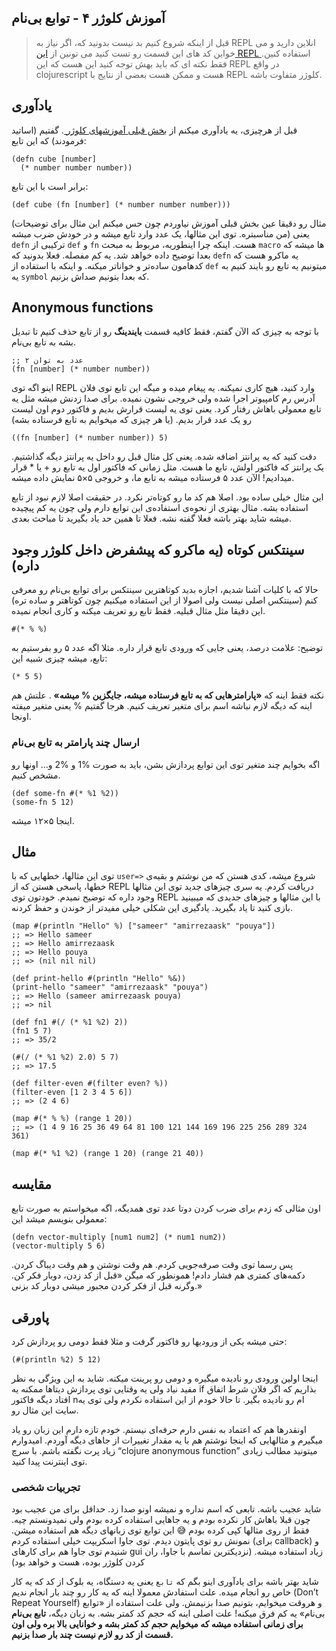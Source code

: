 آموزش کلوژر ۴ - توابع بی‌نام
-

> قبل از اینکه شروع کنیم بد نیست بدونید که، اگر نیاز به REPL انلاین دارید و می خواین کد های این قسمت رو تست کنید می تونین از [این REPL ](https://sn.devheroes.club/clojure/learning_clojure/repl.html) استفاده کنین. فقط نکته ای که باید بهش توجه کنید این هست که این REPL در واقع clojurescript هست و ممکن هست بعضی از نتایج با REPL کلوژر متفاوت باشه.

## یادآوری

قبل از هرچیزی، یه یادآوری میکنم از [بخش قبلی آموزشهای کلوژر ](ch3/index.md).
گفتیم (اساتید فرمودند) که این تابع:

```
(defn cube [number]
  (* number number number))
```

برابر است با این تابع:

```
(def cube (fn [number] (* number number number)))
```

(مثال رو دقیقا عین بخش قبلی آموزش نیاوردم چون حس میکنم این مثال برای توضیحات من مناسبتره. توی این مثالها، یک عدد وارد تابع میشه و در خودش ضرب میشه)
یعنی `defn` ترکیبی از `def` و `fn` هست. اینکه چرا اینطوریه، مربوط به مبحث `macro` ها میشه که بعدا توضیح داده خواهد شد. یه کم مفصله. فعلا بدونید که `defn` یه ماکرو هست که کدهامون ساده‌تر و خواناتر میکنه.
و اینکه با استفاده از `def` میتونیم یه تابع رو بایند کنیم به یه `symbol` که بعدا بتونیم صداش بزنیم.

## Anonymous functions

با توجه به چیزی که الآن گفتم، فقط کافیه قسمت **بایندینگ** رو از تابع حذف کنیم تا تبدیل بشه به تابع بی‌نام.

```
;; عدد به توان ۲
(fn [number] (* number number))
```

اینو اگه توی REPL وارد کنید، هیچ کاری نمیکنه. یه پیغام میده و میگه این تابع توی فلان آدرس رم کامپیوتر اجرا شده ولی *خروجی* نشون نمیده.
برای صدا‌ زدنش میشه مثل یه تابع معمولی باهاش رفتار کرد. یعنی توی یه لیست قرارش بدیم و فاکتور دوم اون لیست رو یک عدد قرار بدیم. (یا هر چیزی که میخوایم به تابع فرستاده بشه)

```
((fn [number] (* number number)) 5)
```

دقت کنید که یه پرانتز اضافه شده. یعنی کل مثال قبل رو داخل یه پرانتز دیگه گذاشتیم. یک پرانتز که فاکتور اولش، تابع ما هست. مثل زمانی که فاکتور اول یه تابع رو + یا * قرار میدادیم!
الآن عدد ۵ فرستاده میشه به تابع ما، و خروجی ۵×۵ نمایش داده میشه.

این مثال خیلی ساده بود. اصلا هم کد ما رو کوتاه‌تر نکرد. در حقیقت اصلا لازم نبود از تابع استفاده بشه.
مثال بهتری از نحوه‌ی استفاده‌ی این توابع دارم ولی چون یه کم پیچیده میشه شاید بهتر باشه فعلا گفته نشه. فعلا تا همین حد یاد بگیرید تا مباحث بعدی.

## سینتکس کوتاه (یه ماکرو که پیشفرض داخل کلوژر وجود داره)

حالا که با کلیات آشنا شدیم، اجازه بدید کوتاهترین سینتکس برای توابع بی‌نام رو معرفی کنم (سینتکس اصلی نیست ولی اصولا از این استفاده میکنیم چون کوتاهتر و ساده تره) این دقیقا مثل مثال قبلیه. فقط تابع رو تعریف میکنه و کاری انجام نمیده.

```
#(* % %)
```

توضیح: علامت درصد، یعنی جایی که ورودی تابع قرار داره. مثلا اگه عدد ۵ رو بفرستیم به تابع، میشه چیزی شبیه این:

```
(* 5 5)
```

نکته فقط اینه که **«پارامتر‌هایی که به تابع فرستاده میشه، جایگزین % میشه»** .
علتش هم اینه که دیگه لازم نباشه اسم برای متغیر تعریف کنیم. هرجا گفتیم % یعنی متغیر میفته اونجا.

### ارسال چند پارامتر به تابع بی‌نام

اگه بخوایم چند متغیر توی این توابع پردازش بشن، باید به صورت %1 و %2 و… اونها رو مشخص کنیم.

```
(def some-fn #(* %1 %2))
(some-fn 5 12)
```

اینجا ۵×۱۲ میشه.

## مثال

توی این مثالها، خطهایی که با `user=>` شروع میشه، کدی هستن که من نوشتم و بقیه‌ی خطها، پاسخی هستن که از REPL دریافت کردم. یه سری چیزهای جدید توی این مثالها وجود داره که توضیح نمیدم. خودتون توی REPL با این مثالها و چیزهای جدیدی که میبینید بازی کنید تا یاد بگیرید. یادگیری این شکلی خیلی مفیدتر از خوندن و حفظ کردنه.

```
(map #(println "Hello" %) ["sameer" "amirrezaask" "pouya"])
;; => Hello sameer
;; => Hello amirrezaask
;; => Hello pouya
;; => (nil nil nil)

(def print-hello #(println "Hello" %&))
(print-hello "sameer" "amirrezaask" "pouya")
;; => Hello (sameer amirrezaask pouya)
;; => nil

(def fn1 #(/ (* %1 %2) 2))
(fn1 5 7)
;; => 35/2

(#(/ (* %1 %2) 2.0) 5 7)
;; => 17.5

(def filter-even #(filter even? %))
(filter-even [1 2 3 4 5 6])
;; => (2 4 6)

(map #(* % %) (range 1 20))
;; => (1 4 9 16 25 36 49 64 81 100 121 144 169 196 225 256 289 324 361)

(map #(* %1 %2) (range 1 20) (range 21 40))
```

## مقایسه

اون مثالی که زدم برای ضرب کردن دوتا عدد توی همدیگه، اگه میخواستم به صورت تابع معمولی بنویسم میشد این:

```
(defn vector-multiply [num1 num2] (* num1 num2))
(vector-multiply 5 6)
```

پس رسما توی وقت صرفه‌جویی کردم. هم وقت نوشتن و هم وقت دیباگ کردن. دکمه‌های کمتری هم فشار دادم!
همونطور که میگن «قبل از کد زدن، دوبار فکر کن. وگرنه قبل از فکر کردن مجبور میشی دوبار کد بزنی.»

## پاورقی

حتی میشه یکی از ورودیها رو فاکتور گرفت و مثلا فقط دومی رو پردازش کرد:

```
(#(println %2) 5 12)
```

اینجا اولین ورودی رو نادیده میگیره و دومی رو پرینت میکنه.
شاید به این ویژگی به نظر مفید نیاد ولی یه وقتایی توی پردازش دیتاها ممکنه یه if بذاریم که اگر فلان شرط اتفاق افتاد دیگه فاکتور nام رو نادیده بگیر. تا حالا خودم از این استفاده نکردم ولی توی یه سایت این مثال رو.

اونقدرها هم که اعتماد به نفس دارم حرفه‌ای نیستم. خودم تازه دارم این زبان رو یاد میگیرم و مثالهایی که اینجا نوشتم هم با یه مقدار تغییرات از جاهای دیگه آوردم. امیدوارم زیاد پرت نگفته باشم.
با سرچ “clojure anonymous function” میتونید مطالب زیادی توی اینترنت پیدا کنید.

### تجربیات شخصی

شاید عجیب باشه. تابعی که اسم نداره و نمیشه اونو صدا زد. حداقل برای من عجیب بود چون قبلا باهاش کار نکرده بودم و یه جاهایی استفاده کرده بودم ولی نمیدونستم چیه. فقط از روی مثالها کپی کرده بودم :sweat_smile:
این توابع توی زبانهای دیگه هم استفاده میشن. نمونش رو توی پایتون دیدم. توی جاوا اسکریپت خیلی استفاده کردم (برای callback) و شنیدم توی جاوا هم برای کارهای gui زیاد استفاده میشه. (نزدیکترین تماسم با جاوا، ران کردن کلوژر بوده، هست و خواهد بود)

شاید بهتر باشه برای یادآوری اینو بگم که `تابع` یعنی یه دستگاه، یه بلوک از کد که یه کار خاص رو انجام میده.
علت استفادش معمولا اینه که یه کار رو چند بار انجام ندیم (Don’t Repeat Yourself) و هروقت میخوایم، بتونیم صدا بزنیمش.
ولی علت استفاده از «توابع بی‌نام» یه کم فرق میکنه! علت اصلی اینه که حجم کد کمتر بشه. به زبان دیگه، **تابع بی‌نام برای زمانی استفاده میشه که میخوایم حجم کد کمتر بشه و خوانایی بالا بره ولی اون قسمت از کد رو لازم نیست چند بار صدا بزنیم.**

